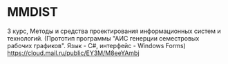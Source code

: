 # MMDIST
 3 курс, Методы и средства проектирования информационных систем и технологий. (Прототип программы "АИС генерции семестровых рабочих графиков". Язык - С#, интерфейс - Windows Forms)  
https://cloud.mail.ru/public/EY3M/M8eeYAmbj
